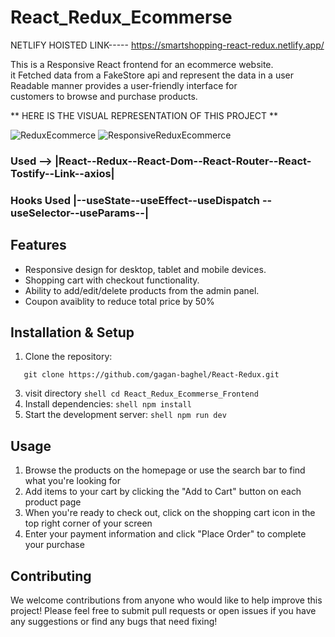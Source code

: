# React_Redux_Ecommerse

NETLIFY HOISTED LINK----- https://smartshopping-react-redux.netlify.app/

  This is a Responsive React frontend for an ecommerce website.<br>
  it Fetched data from a FakeStore api and represent the data in a user Readable manner provides a user-friendly interface for <br>
  customers to browse and purchase products.

** HERE IS THE VISUAL REPRESENTATION OF THIS PROJECT **

![ReduxEcommerce](https://user-images.githubusercontent.com/78648366/217262697-1bca7d41-fc11-4cf0-b49a-76e66a6ce220.gif)
![ResponsiveReduxEcommerce](https://user-images.githubusercontent.com/78648366/217262711-07e37ac9-1f2e-4505-8b98-10c29f6a6068.gif)


### Used --> |React--Redux--React-Dom--React-Router--React-Tostify--Link--axios|
### Hooks Used |--useState--useEffect--useDispatch -- useSelector--useParams--|

## Features
* Responsive design for desktop, tablet and mobile devices. 
* Shopping cart with checkout functionality. 
* Ability to add/edit/delete products from the admin panel. 
* Coupon avaiblity to reduce total price by 50%


## Installation & Setup 
1. Clone the repository: 
 ```shell 
    git clone https://github.com/gagan-baghel/React-Redux.git 
  ```  
3. visit directory ```shell cd React_Redux_Ecommerse_Frontend ```  
4. Install dependencies: ```shell npm install ```  
5. Start the development server: ```shell npm run dev ```  

 ## Usage  
1. Browse the products on the homepage or use the search bar to find what you're looking for  
2. Add items to your cart by clicking the "Add to Cart" button on each product page  
3. When you're ready to check out, click on the shopping cart icon in the top right corner of your screen  
4. Enter your payment information and click "Place Order" to complete your purchase  

 ## Contributing  
We welcome contributions from anyone who would like to help
improve this project! Please feel free to submit pull requests or
open issues if you have any suggestions or find any bugs that need fixing!
